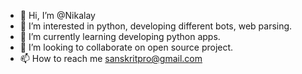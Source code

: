 - 👋 Hi, I’m @Nikalay
- 👀 I’m interested in python, developing different bots, web parsing.
- 🌱 I’m currently learning developing python apps.
- 💞️ I’m looking to collaborate on open source project.
- 📫 How to reach me sanskritpro@gmail.com

<!---
Nikalay/Nikalay is a ✨ special ✨ repository because its `README.md` (this file) appears on your GitHub profile.
You can click the Preview link to take a look at your changes.
--->

